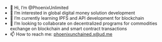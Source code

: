 - 👋 Hi, I’m @PhoenixUnlimited
- 👀 I’m interested in global digital money solution development
- 🌱 I’m currently learning IPFS and API development for blockchain
- 💞️ I’m looking to collaborate on decentralized programs for commodities exchange on blockchain and smart contract transactions
- 📫 How to reach me: phoenixunchained.x@ud.me

<!---
PhoenixUnlimited/PhoenixUnlimited is a ✨ special ✨ repository because its `README.md` (this file) appears on your GitHub profile.
You can click the Preview link to take a look at your changes.
--->
